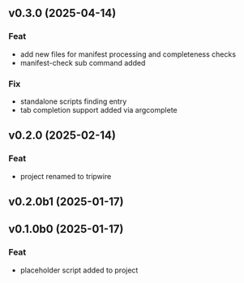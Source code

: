## v0.3.0 (2025-04-14)


### Feat

- add new files for manifest processing and completeness checks
- manifest-check sub command added

### Fix

- standalone scripts finding entry
- tab completion support added via argcomplete

## v0.2.0 (2025-02-14)

### Feat

- project renamed to tripwire

## v0.2.0b1 (2025-01-17)

## v0.1.0b0 (2025-01-17)

### Feat

- placeholder script added to project
